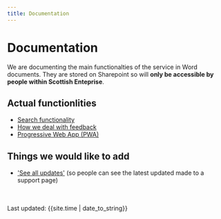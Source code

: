 ```yaml
---
title: Documentation
---
```

# Documentation

We are documenting the main functionalties of the service in Word documents. They are stored on Sharepoint so will **only be accessible by people within Scottish Enteprise**.

## Actual functionlities
- [Search functionality](https://scotent.sharepoint.com/:w:/r/sites/External-FindBusinessSupport/Project%20Space/Documentation%20-%202021/Search%20Functionality/FBS-Search-documentation.docx?d=w1cf943ba56f5450e82b9a11a63a79a9e&csf=1&web=1&e=2l007y)
- [How we deal with feedback](https://scotent.sharepoint.com/:w:/r/sites/External-FindBusinessSupport/Project%20Space/Documentation%20-%202021/Performance/Feedback/FBS-feedback-documentation.docx?d=wd37a6d238b6d48379b49634fc66df8f7&csf=1&web=1&e=S3nqa7)
- [Progressive Web App (PWA)](https://scotent.sharepoint.com/:w:/r/sites/External-FindBusinessSupport/Project%20Space/Documentation%20-%202021/FBS-PWA-documentation.docx?d=w77fea9e50e7e4b3eac2c2a4d6b6924a0&csf=1&web=1&e=NtN3iu)

## Things we would like to add
- ['See all updates'](https://scotent.sharepoint.com/:w:/r/sites/External-FindBusinessSupport/Project%20Space/Documentation%20-%202021/Content/FBS-See-all-updates-content-documentation.docx?d=w930fceb05a99480e8eb957ad4d698233&csf=1&web=1&e=rGOXVs) (so people can see the latest updated made to a support page)

<br>
<br>

<div>Last updated: {{site.time | date_to_string}}</div>
